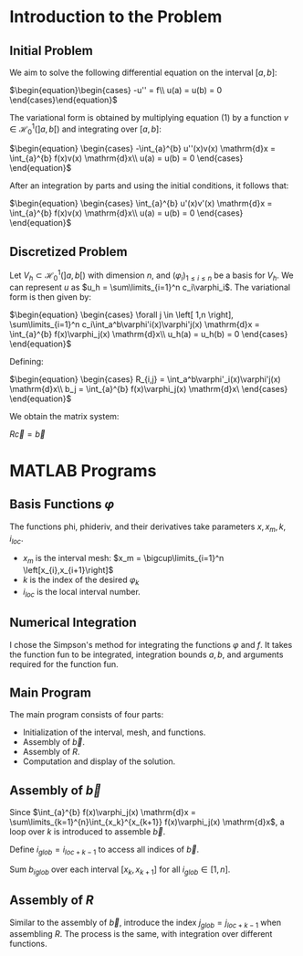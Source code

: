 # Introduction to the Problem

## Initial Problem

We aim to solve the following differential equation on the interval $\left[a,b\right]$:

$`\begin{equation}\begin{cases} -u'' = f\\ u(a) = u(b) = 0 \end{cases}\end{equation}`$

The variational form is obtained by multiplying equation (1) by a function $v \in \mathcal{H}_0^1(\left]a,b\right[)$ and integrating over $\left[a,b\right]$:

$`\begin{equation}
\begin{cases}
-\int_{a}^{b} u''(x)v(x) \mathrm{d}x = \int_{a}^{b} f(x)v(x) \mathrm{d}x\\
u(a) = u(b) = 0
\end{cases}
\end{equation}`$

After an integration by parts and using the initial conditions, it follows that:

$`\begin{equation}
\begin{cases}
\int_{a}^{b} u'(x)v'(x) \mathrm{d}x = \int_{a}^{b} f(x)v(x) \mathrm{d}x\\
u(a) = u(b) = 0
\end{cases}
\end{equation}`$

## Discretized Problem

Let $`V_h \subset \mathcal{H}_{0}^1(\left]a,b\right[)`$ with dimension $n$, and $`(\varphi_i)_{1\leq i\leq n}`$ be a basis for $V_h$. We can represent $u$ as $u_h = \sum\limits_{i=1}^n c_i\varphi_i$. The variational form is then given by:

$`\begin{equation}
\begin{cases}
\forall j \in \left[ 1,n \right], \sum\limits_{i=1}^n c_i\int_a^b\varphi'i(x)\varphi'j(x) \mathrm{d}x = \int_{a}^{b} f(x)\varphi_j(x) \mathrm{d}x\\
u_h(a) = u_h(b) = 0
\end{cases}
\end{equation}`$

Defining:

$`\begin{equation}
\begin{cases}
R_{i,j} = \int_a^b\varphi'_i(x)\varphi'j(x) \mathrm{d}x\\
b_j = \int_{a}^{b} f(x)\varphi_j(x) \mathrm{d}x\
\end{cases}
\end{equation}`$

We obtain the matrix system:

$`\begin{equation}
R\vec{c} = \vec{b}
\end{equation}`$

# MATLAB Programs

## Basis Functions $`\varphi`$

The functions phi, phideriv, and their derivatives take parameters $x,x_m,k,i_{loc}$.

- $x_m$ is the interval mesh: $x_m = \bigcup\limits_{i=1}^n \left[x_{i},x_{i+1}\right]$
- $k$ is the index of the desired $\varphi_k$
- $i_{loc}$ is the local interval number.

## Numerical Integration

I chose the Simpson's method for integrating the functions $\varphi$ and $f$. It takes the function fun to be integrated, integration bounds $a,b$, and arguments required for the function fun.

## Main Program

The main program consists of four parts:

- Initialization of the interval, mesh, and functions.
- Assembly of $\vec{b}$.
- Assembly of $R$.
- Computation and display of the solution.

## Assembly of $`\vec{b}`$
Since $\int_{a}^{b} f(x)\varphi_j(x) \mathrm{d}x = \sum\limits_{k=1}^{n}\int_{x_k}^{x_{k+1}} f(x)\varphi_j(x) \mathrm{d}x$, a loop over $k$ is introduced to assemble $\vec{b}$. 

Define $i_{glob} = i_{loc+k-1}$ to access all indices of $\vec{b}$. 

Sum $b_{iglob}$ over each interval $\left[x_{k},x_{k+1}\right]$ for all $i_{glob} \in \left[ 1,n \right]$.

## Assembly of $`R`$
Similar to the assembly of $\vec{b}$, introduce the index $j_{glob} = j_{loc+k-1}$ when assembling $R$. The process is the same, with integration over different functions.
